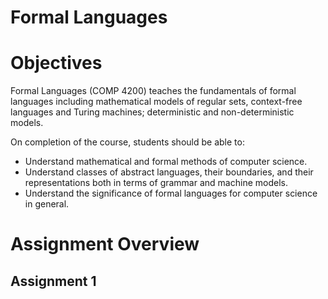 # Formal Languages

# Objectives
Formal Languages (COMP 4200) teaches the fundamentals of formal languages including mathematical models of regular sets, context-free languages and Turing machines; deterministic and non-deterministic models.

On completion of the course, students should be able to:
* Understand mathematical and formal methods of computer science.
* Understand classes of abstract languages, their boundaries, and their representations both in terms of grammar and machine models.
* Understand the significance of formal languages for computer science in general.

# Assignment Overview
## Assignment 1

